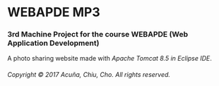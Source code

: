 # WEBAPDE MP3
### 3rd Machine Project for the course WEBAPDE (Web Application Development)

A photo sharing website made with _Apache Tomcat 8.5 in Eclipse IDE_.


###### _Copyright © 2017 Acuña, Chiu, Cho. All rights reserved._
